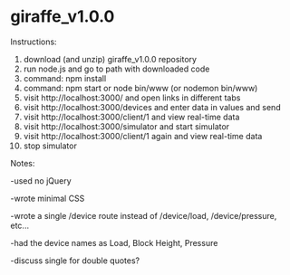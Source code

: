 # giraffe_v1.0.0

Instructions:

1. download (and unzip) giraffe_v1.0.0 repository
2. run node.js and go to path with downloaded code
3. command: npm install
4. command: npm start or node bin/www (or nodemon bin/www)
5. visit http://localhost:3000/ and open links in different tabs
6. visit http://localhost:3000/devices and enter data in values and send
7. visit http://localhost:3000/client/1 and view real-time data
8. visit http://localhost:3000/simulator and start simulator
9. visit http://localhost:3000/client/1 again and view real-time data
10. stop simulator

Notes:

-used no jQuery

-wrote minimal CSS

-wrote a single /device route instead of /device/load, /device/pressure, etc...

-had the device names as Load, Block Height, Pressure

-discuss single for double quotes?
